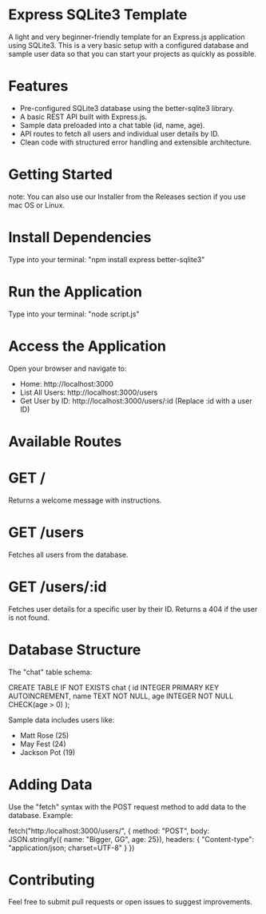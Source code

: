 # Express SQLite3 Template
A light and very beginner-friendly template for an Express.js application using SQLite3.
This is a very basic setup with a configured database and sample user data so that you can start your projects as quickly as possible.

# Features
- Pre-configured SQLite3 database using the better-sqlite3 library.
- A basic REST API built with Express.js.
- Sample data preloaded into a chat table (id, name, age).
- API routes to fetch all users and individual user details by ID.
- Clean code with structured error handling and extensible architecture.

# Getting Started
note: You can also use our Installer from the Releases section if you use mac OS or Linux.
# Install Dependencies
Type into your terminal: "npm install express better-sqlite3"
# Run the Application
Type into your terminal: "node script.js"

# Access the Application
Open your browser and navigate to:
- Home: http://localhost:3000
- List All Users: http://localhost:3000/users
- Get User by ID: http://localhost:3000/users/:id (Replace :id with a user ID)

# Available Routes
# GET /
Returns a welcome message with instructions.
# GET /users
Fetches all users from the database.
# GET /users/:id
Fetches user details for a specific user by their ID. Returns a 404 if the user is not found.

# Database Structure
The "chat" table schema:

CREATE TABLE IF NOT EXISTS chat (
    id INTEGER PRIMARY KEY AUTOINCREMENT,
    name TEXT NOT NULL,
    age INTEGER NOT NULL CHECK(age > 0)
);

Sample data includes users like:
- Matt Rose (25)
- May Fest (24)
- Jackson Pot (19)

# Adding Data
Use the "fetch" syntax with the POST request method to add data to the database.
Example:

fetch("http:/localhost:3000/users/", {
    method: "POST",
    body: JSON.stringify({
        name: "Bigger, GG",
        age: 25}),
    headers: {
        "Content-type": "application/json; charset=UTF-8"
    }
})

# Contributing
Feel free to submit pull requests or open issues to suggest improvements.
